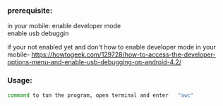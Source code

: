 ### prerequisite:
in your mobile:
enable developer mode  
enable usb debuggin

if your not enabled yet and don't how to enable developer mode in your mobile-
https://howtogeek.com/129728/how-to-access-the-developer-options-menu-and-enable-usb-debugging-on-android-4.2/

### Usage:
```bash
command to tun the program, open terminal and enter   "awc"
```

